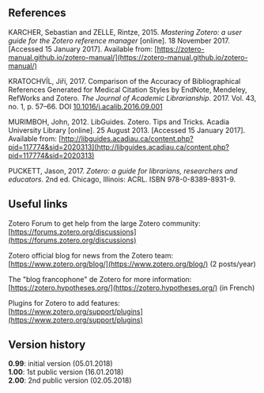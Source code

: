 ## References

KARCHER, Sebastian and ZELLE, Rintze, 2015. *Mastering Zotero: a user guide for the Zotero reference manager* [online]. 18 November 2017. [Accessed 15 January 2017]. Available from: [https://zotero-manual.github.io/zotero-manual/](https://zotero-manual.github.io/zotero-manual/)   

KRATOCHVÍL, Jiří, 2017. Comparison of the Accuracy of Bibliographical References Generated for Medical Citation Styles by EndNote, Mendeley, RefWorks and Zotero. *The Journal of Academic Librarianship*. 2017. Vol. 43, no. 1, p. 57–66. DOI [10.1016/j.acalib.2016.09.001](https://doi.org/10.1016/j.acalib.2016.09.001)   

MURIMBOH, John, 2012. LibGuides. Zotero. Tips and Tricks. Acadia University Library [online]. 25 August 2013. [Accessed 15 January 2017]. Available from: [http://libguides.acadiau.ca/content.php?pid=117774&sid=2020313](http://libguides.acadiau.ca/content.php?pid=117774&sid=2020313)   

PUCKETT, Jason, 2017. *Zotero: a guide for librarians, researchers and educators*. 2nd ed. Chicago, Illinois: ACRL. ISBN 978-0-8389-8931-9.   


## Useful links

Zotero Forum to get help from the large Zotero community:   
[https://forums.zotero.org/discussions](https://forums.zotero.org/discussions)   

Zotero official blog for news from the Zotero team:   
[https://www.zotero.org/blog/](https://www.zotero.org/blog/) (2 posts/year)   

The "blog francophone" de Zotero for more information:   
[https://zotero.hypotheses.org/](https://zotero.hypotheses.org/) (in French)   

Plugins for Zotero to add features:   
[https://www.zotero.org/support/plugins](https://www.zotero.org/support/plugins)    

## Version history

**0.99**: initial version (05.01.2018)   
**1.00**: 1st public version (16.01.2018)  
**2.00**: 2nd public version (02.05.2018)
